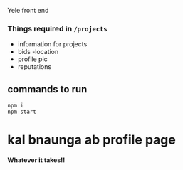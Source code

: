 Yele front end

### Things required in `/projects`
- information for projects
- bids
-location
- profile pic
- reputations

## commands to run

```
npm i
npm start
```


# kal bnaunga ab profile page

#### Whatever it takes!!